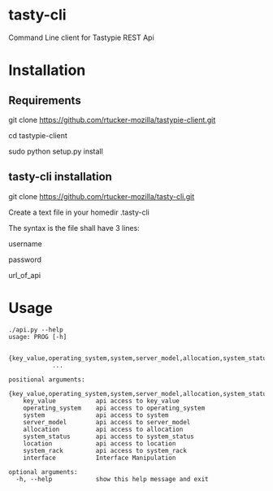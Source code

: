 tasty-cli
=========

Command Line client for Tastypie REST Api

Installation
=

Requirements
-

git clone https://github.com/rtucker-mozilla/tastypie-client.git

cd tastypie-client

sudo python setup.py install

tasty-cli installation
-
git clone https://github.com/rtucker-mozilla/tasty-cli.git

Create a text file in your homedir .tasty-cli

The syntax is the file shall have 3 lines:

username

password

url_of_api

Usage
=

    ./api.py --help
    usage: PROG [-h]
                
                {key_value,operating_system,system,server_model,allocation,system_status,location,system_rack,interface}
                ...
    
    positional arguments:
      {key_value,operating_system,system,server_model,allocation,system_status,location,system_rack,interface}
        key_value           api access to key_value
        operating_system    api access to operating_system
        system              api access to system
        server_model        api access to server_model
        allocation          api access to allocation
        system_status       api access to system_status
        location            api access to location
        system_rack         api access to system_rack
        interface           Interface Manipulation
    
    optional arguments:
      -h, --help            show this help message and exit
